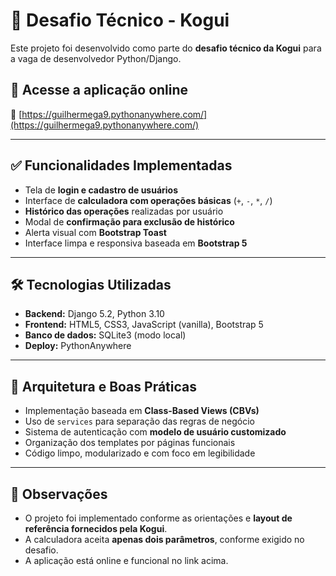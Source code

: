 # 🧮 Desafio Técnico - Kogui

Este projeto foi desenvolvido como parte do **desafio técnico da Kogui** para a vaga de desenvolvedor Python/Django.

## 🔗 Acesse a aplicação online

📍 [https://guilhermega9.pythonanywhere.com/](https://guilhermega9.pythonanywhere.com/)

---

## ✅ Funcionalidades Implementadas

- Tela de **login e cadastro de usuários**
- Interface de **calculadora com operações básicas** (`+`, `-`, `*`, `/`)
- **Histórico das operações** realizadas por usuário
- Modal de **confirmação para exclusão de histórico**
- Alerta visual com **Bootstrap Toast**
- Interface limpa e responsiva baseada em **Bootstrap 5**

---

## 🛠 Tecnologias Utilizadas

- **Backend:** Django 5.2, Python 3.10
- **Frontend:** HTML5, CSS3, JavaScript (vanilla), Bootstrap 5
- **Banco de dados:** SQLite3 (modo local)
- **Deploy:** PythonAnywhere

---

## 🧩 Arquitetura e Boas Práticas

- Implementação baseada em **Class-Based Views (CBVs)**
- Uso de `services` para separação das regras de negócio
- Sistema de autenticação com **modelo de usuário customizado**
- Organização dos templates por páginas funcionais
- Código limpo, modularizado e com foco em legibilidade

---

## 📌 Observações

- O projeto foi implementado conforme as orientações e **layout de referência fornecidos pela Kogui**.
- A calculadora aceita **apenas dois parâmetros**, conforme exigido no desafio.
- A aplicação está online e funcional no link acima.